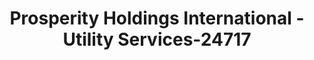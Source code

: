 ---
f_zip-code: 92879
f_state-code: CA
title: Prosperity Holdings International - Utility Services-24717
f_phone: 800-278-4779
f_city-only: Corona
f_address: 420 Mckinley Street Corona
f_location-unique-id: '24717'
slug: prosperity-holdings-international---utility-services-24717
updated-on: '2024-05-30T13:46:58.046Z'
created-on: '2024-05-30T13:36:59.803Z'
published-on: '2024-05-30T13:54:32.469Z'
f_city-state: cms/city/corona-ca.md
f_company: cms/company/prosperity-holdings-international---utility-services.md
f_state: cms/state/california.md
layout: '[payday-loan].html'
tags: payday-loan
---
